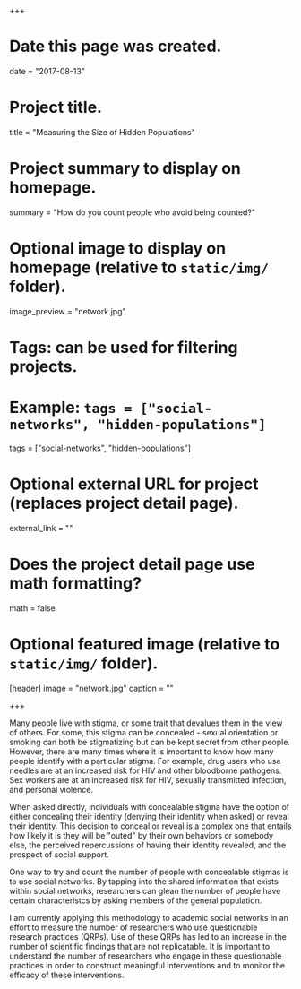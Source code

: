 +++
# Date this page was created.
date = "2017-08-13"

# Project title.
title = "Measuring the Size of Hidden Populations"

# Project summary to display on homepage.
summary = "How do you count people who avoid being counted?"

# Optional image to display on homepage (relative to `static/img/` folder).
image_preview = "network.jpg"

# Tags: can be used for filtering projects.
# Example: `tags = ["social-networks", "hidden-populations"]`
tags = ["social-networks", "hidden-populations"]

# Optional external URL for project (replaces project detail page).
external_link = ""

# Does the project detail page use math formatting?
math = false

# Optional featured image (relative to `static/img/` folder).
[header]
image = "network.jpg"
caption = ""

+++

Many people live with stigma, or some trait that devalues them in the view of others.  For some, this stigma can be concealed - sexual orientation or smoking can both be stigmatizing but can be kept secret from other people.  However, there are many times where it is important to know how many people identify with a particular stigma.  For example, drug users who use needles are at an increased risk for HIV and other bloodborne pathogens.  Sex workers are at an increased risk for HIV, sexually transmitted infection, and personal violence.  

When asked directly, individuals with concealable stigma have the option of either concealing their identity (denying their identity when asked) or reveal their identity.  This decision to conceal or reveal is a complex one that entails how likely it is they will be "outed" by their own behaviors or somebody else, the perceived repercussions of having their identity revealed, and the prospect of social support.

One way to try and count the number of people with concealable stigmas is to use social networks.  By tapping into the shared information that exists within social networks, researchers can glean the number of people have certain characteristcs by asking members of the general population.

I am currently applying this methodology to academic social networks in an effort to measure the number of researchers who use questionable research practices (QRPs).  Use of these QRPs has led to an increase in the number of scientific findings that are not replicatable.  It is important to understand the number of researchers who engage in these questionable practices in order to construct meaningful interventions and to monitor the efficacy of these interventions.
